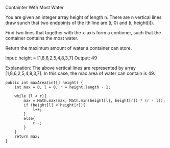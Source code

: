 Containter With Most Water

You are given an integer array height of length n. There are n vertical lines draw sunch that two endpoints of the ith line are (i, 0) and (i, height[i]).

Find two lines that together with the x-axis form a contioner, such that the container contains the most water.

Return the maximum amount of water a container can store.

Input: height = [1,8,6,2,5,4,8,3,7]
Output: 49

Explanation: The above vertical lines are represented by array [1,8,6,2,5,4,8,3,7]. In this case, the max area of water can contain is 49.


    public int maxArea(int[] height) {
        int max = 0, l = 0, r = height.length - 1;
        
        while (l < r){
            max = Math.max(max, Math.min(height[l], height[r]) * (r - l));
            if (height[l] < height[r]){
                l++;
            }
            else{
                r--;
            }
        }
        return max;
    }

